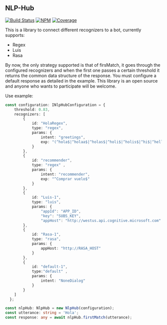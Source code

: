 ## NLP-Hub
[![Build Status](https://travis-ci.org/lorenzojlamas/nlp-hub-v4.svg?branch=master)](https://travis-ci.org/lorenzojlamas/nlp-hub-v4)
[![NPM](https://badgen.net/npm/v/nlp-hub-v4)](https://www.npmjs.com/package/nlp-hub-v4)
[![Coverage](https://sonarcloud.io/api/project_badges/measure?project=lorenzojlamas_nlp-hub-v4&metric=coverage)](https://sonarcloud.io/dashboard?id=lorenzojlamas_nlp-hub-v4)

This is a library to connect different recognizers to a bot, currently supports:
- Regex
- Luis
- Rasa

By now, the only strategy supported is that of firsMatch, it goes through the configured recognizers and when the first one passes a certain threshold it returns the common data structure of the response. You must configure a default response as detailed in the example. This library is an open source and anyone who wants to participate will be welcome.

Use example:
```Typescript
const configuration: INlpHubConfiguration = {
    threshold: 0.83,
    recognizers: [
        {
            id: "HolaRegex",
            type: "regex",
            params: {
                intent: "greetings",
                exp: "(^hola$|^holaa$|^holas$|^holi$|^holis$|^hi$|^hello$)"
            }
        },
        {
            id: "recommender",
            type: "regex" ,
            params: {
                intent: "recommender",
                exp: "^Comprar vuelo$"
            }
        },
        {
            id: "Luis-1",
            type: "luis",
            params: {
                "appId": "APP_ID",
                "key": "SUBS_KEY",
                "appHost": "http://westus.api.cognitive.microsoft.com" }
        },
        {
            id: "Rasa-1",
            type: "rasa",
            params: {
                appHost: "http://RASA_HOST" 
            }
        },
        {
            id: "default-1",
            type:"default" ,
            params: {
                intent: "NoneDialog"
            }
        }
    ]
  };

const nlpHub: NlpHub = new NlpHub(configuration);
const utterance: string = 'Hola';
const response: any = await nlpHub.firstMatch(utterance);
```